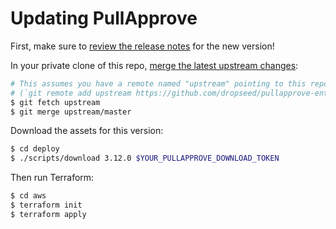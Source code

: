 # Updating PullApprove

First, make sure to [review the release notes](https://github.com/dropseed/pullapprove-enterprise/releases) for the new version!

In your private clone of this repo,
[merge the latest upstream changes](https://help.github.com/en/articles/syncing-a-fork):

```sh
# This assumes you have a remote named "upstream" pointing to this repo
# (`git remote add upstream https://github.com/dropseed/pullapprove-enterprise` if you need to add this)
$ git fetch upstream
$ git merge upstream/master
```

Download the assets for this version:

```sh
$ cd deploy
$ ./scripts/download 3.12.0 $YOUR_PULLAPPROVE_DOWNLOAD_TOKEN
```

Then run Terraform:

```sh
$ cd aws
$ terraform init
$ terraform apply
```
